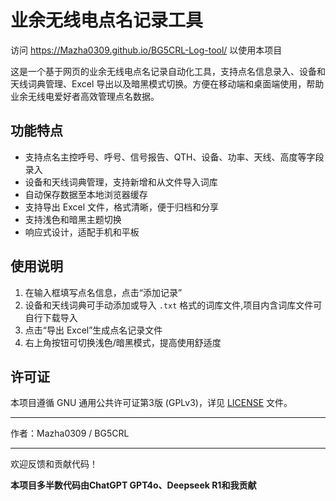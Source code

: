 # 业余无线电点名记录工具

访问
https://Mazha0309.github.io/BG5CRL-Log-tool/
以使用本项目

这是一个基于网页的业余无线电点名记录自动化工具，支持点名信息录入、设备和天线词典管理、Excel 导出以及暗黑模式切换。方便在移动端和桌面端使用，帮助业余无线电爱好者高效管理点名数据。

## 功能特点

- 支持点名主控呼号、呼号、信号报告、QTH、设备、功率、天线、高度等字段录入  
- 设备和天线词典管理，支持新增和从文件导入词库  
- 自动保存数据至本地浏览器缓存  
- 支持导出 Excel 文件，格式清晰，便于归档和分享  
- 支持浅色和暗黑主题切换  
- 响应式设计，适配手机和平板  

## 使用说明

1. 在输入框填写点名信息，点击“添加记录”  
2. 设备和天线词典可手动添加或导入 `.txt` 格式的词库文件,项目内含词库文件可自行下载导入
3. 点击“导出 Excel”生成点名记录文件  
4. 右上角按钮可切换浅色/暗黑模式，提高使用舒适度  

## 许可证

本项目遵循 GNU 通用公共许可证第3版 (GPLv3)，详见 [LICENSE](LICENSE) 文件。

---

作者：Mazha0309 / BG5CRL

---

欢迎反馈和贡献代码！

**本项目多半数代码由ChatGPT GPT4o、Deepseek R1和我贡献**
